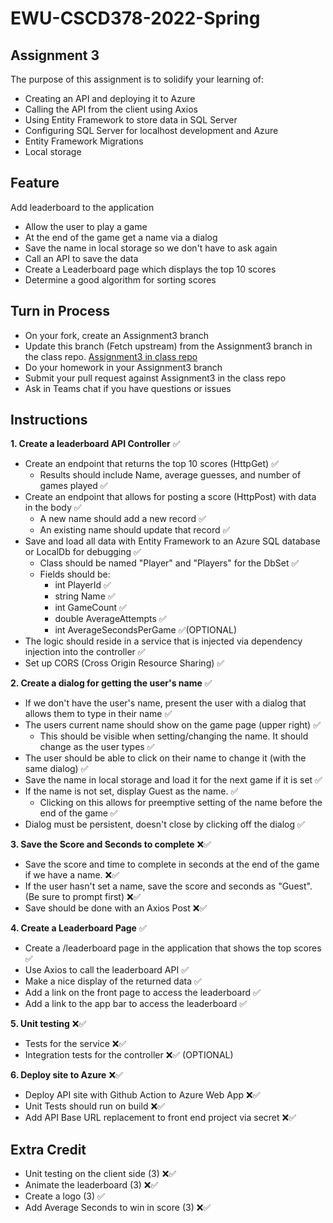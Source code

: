 # EWU-CSCD378-2022-Spring

## Assignment 3

The purpose of this assignment is to solidify your learning of:

-   Creating an API and deploying it to Azure
-   Calling the API from the client using Axios
-   Using Entity Framework to store data in SQL Server
-   Configuring SQL Server for localhost development and Azure
-   Entity Framework Migrations
-   Local storage

## Feature

Add leaderboard to the application

-   Allow the user to play a game
-   At the end of the game get a name via a dialog
-   Save the name in local storage so we don't have to ask again
-   Call an API to save the data
-   Create a Leaderboard page which displays the top 10 scores
-   Determine a good algorithm for sorting scores

## Turn in Process

-   On your fork, create an Assignment3 branch
-   Update this branch (Fetch upstream) from the Assignment3 branch in the class repo. [Assignment3 in class repo](https://github.com/IntelliTect-Samples/EWU-CSCD379-2022-Spring/tree/Assignment3)
-   Do your homework in your Assignment3 branch
-   Submit your pull request against Assignment3 in the class repo
-   Ask in Teams chat if you have questions or issues

## Instructions

**1. Create a leaderboard API Controller** ✅

-   Create an endpoint that returns the top 10 scores (HttpGet) ✅
    -   Results should include Name, average guesses, and number of games played ✅
-   Create an endpoint that allows for posting a score (HttpPost) with data in the body ✅
    -   A new name should add a new record ✅
    -   An existing name should update that record ✅
-   Save and load all data with Entity Framework to an Azure SQL database or LocalDb for debugging ✅
    -   Class should be named "Player" and "Players" for the DbSet ✅
    -   Fields should be:
        -   int PlayerId ✅
        -   string Name ✅
        -   int GameCount ✅
        -   double AverageAttempts ✅
        -   int AverageSecondsPerGame ✅(OPTIONAL)
-   The logic should reside in a service that is injected via dependency injection into the controller ✅
-   Set up CORS (Cross Origin Resource Sharing) ✅

**2. Create a dialog for getting the user's name** ✅

-   If we don't have the user's name, present the user with a dialog that allows them to type in their name ✅
-   The users current name should show on the game page (upper right) ✅
    -   This should be visible when setting/changing the name. It should change as the user types ✅
-   The user should be able to click on their name to change it (with the same dialog) ✅
-   Save the name in local storage and load it for the next game if it is set ✅
-   If the name is not set, display Guest as the name. ✅
    -   Clicking on this allows for preemptive setting of the name before the end of the game ✅
-   Dialog must be persistent, doesn't close by clicking off the dialog ✅

**3. Save the Score and Seconds to complete** ❌✅

-   Save the score and time to complete in seconds at the end of the game if we have a name. ❌✅
-   If the user hasn't set a name, save the score and seconds as "Guest". (Be sure to prompt first) ❌✅
-   Save should be done with an Axios Post ❌✅

**4. Create a Leaderboard Page** ✅

-   Create a /leaderboard page in the application that shows the top scores ✅
-   Use Axios to call the leaderboard API ✅
-   Make a nice display of the returned data ✅
-   Add a link on the front page to access the leaderboard ✅
-   Add a link to the app bar to access the leaderboard ✅

**5. Unit testing** ❌✅

-   Tests for the service ❌✅
-   Integration tests for the controller ❌✅ (OPTIONAL)

**6. Deploy site to Azure** ❌✅

-   Deploy API site with Github Action to Azure Web App ❌✅
-   Unit Tests should run on build ❌✅
-   Add API Base URL replacement to front end project via secret ❌✅

## Extra Credit

-   Unit testing on the client side (3) ❌✅
-   Animate the leaderboard (3) ❌✅
-   Create a logo (3) ✅
-   Add Average Seconds to win in score (3) ❌✅
